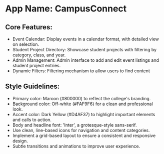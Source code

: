 # **App Name**: CampusConnect

## Core Features:

- Event Calendar: Display events in a calendar format, with detailed view on selection.
- Student Project Directory: Showcase student projects with filtering by category, class, and year.
- Admin Management: Admin interface to add and edit event listings and student project entries.
- Dynamic Filters: Filtering mechanism to allow users to find content

## Style Guidelines:

- Primary color: Maroon (#800000) to reflect the college's branding.
- Background color: Off-white (#FAF9F6) for a clean and professional look.
- Accent color: Dark Yellow (#D4AF37) to highlight important elements and calls to action.
- Body and headline font: 'Inter', a grotesque-style sans-serif.
- Use clean, line-based icons for navigation and content categories.
- Implement a grid-based layout to ensure a consistent and responsive design.
- Subtle transitions and animations to improve user experience.